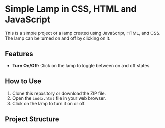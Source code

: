 # Simple Lamp in CSS, HTML and JavaScript

This is a simple project of a lamp created using JavaScript, HTML, and CSS. The lamp can be turned on and off by clicking on it.

## Features

- **Turn On/Off:** Click on the lamp to toggle between on and off states.

## How to Use

1. Clone this repository or download the ZIP file.
2. Open the `index.html` file in your web browser.
3. Click on the lamp to turn it on or off.

## Project Structure

